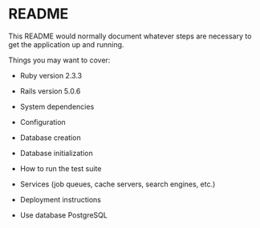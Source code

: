 # README

This README would normally document whatever steps are necessary to get the
application up and running.

Things you may want to cover:

* Ruby version 2.3.3
* Rails version 5.0.6
* System dependencies

* Configuration

* Database creation

* Database initialization

* How to run the test suite

* Services (job queues, cache servers, search engines, etc.)

* Deployment instructions

* Use database PostgreSQL
